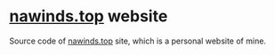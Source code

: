 # <a href="https://nawinds.top">nawinds.top</a> website
Source code of <a href="https://nawinds.top">nawinds.top</a> site, which is a personal website of mine.
